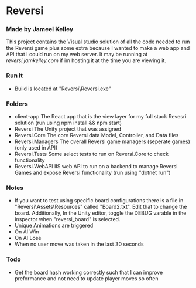 # Reversi
### Made by Jameel Kelley

This project contains the Visual studio solution of all the code needed to run the Reversi game plus some extra because I wanted to make a web app and API that I could run on my web server. It may be running at *reversi.jamkelley.com* if im hosting it at the time you are viewing it.

### Run it
- Build is located at "Reversi\Reversi.exe"

### Folders
- client-app 		The React app that is the view layer for my full stack Revesri solution (run using npm install && npm start)
- Reversi 			The Unity project that was assigned
- Reversi.Core		The core Reversi data Model, Controller, and Data files
- Reversi.Managers	The overall Reversi game managers (seperate games) (only used in API)
- Reversi.Tests		Some select tests to run on Reversi.Core to check functionality
- Reversi.WebAPI	IIS web API to run on a backend to manage Reversi Games and expose Reversi functionality (run using "dotnet run")

### Notes
- If you want to test using specific board configurations there is a file in "Reversi\Assets\Resources" called "Board2.txt". Edit that to change the board. Additionally, In the Unity editor, toggle the DEBUG varable in the inspector when "reversi_board" is selected.
- Unique Animations are triggered 
 - On AI Win
 - On AI Lose
 - When no user move was taken in the last 30 seconds
 
### Todo 
- Get the board hash working correctly such that I can improve preformance and not need to update player moves so often
